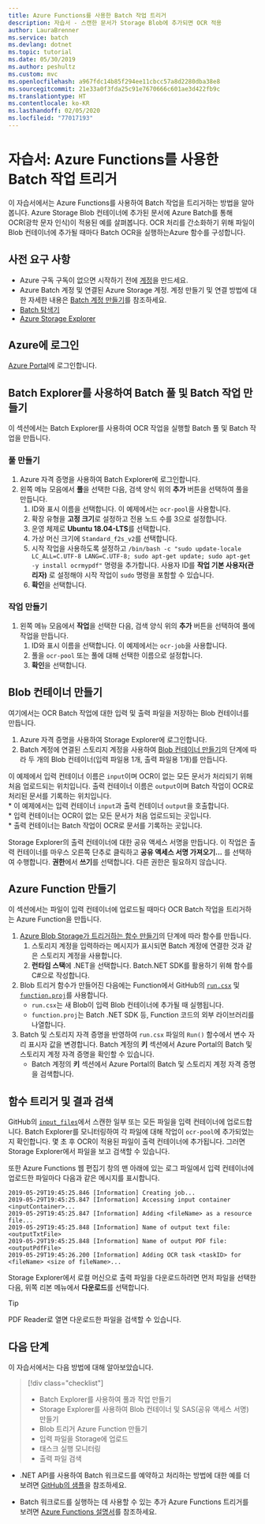```yaml
---
title: Azure Functions를 사용한 Batch 작업 트리거
description: 자습서 - 스캔한 문서가 Storage Blob에 추가되면 OCR 적용
author: LauraBrenner
ms.service: batch
ms.devlang: dotnet
ms.topic: tutorial
ms.date: 05/30/2019
ms.author: peshultz
ms.custom: mvc
ms.openlocfilehash: a967fdc14b85f294ee11cbcc57a8d2280dba38e8
ms.sourcegitcommit: 21e33a0f3fda25c91e7670666c601ae3d422fb9c
ms.translationtype: HT
ms.contentlocale: ko-KR
ms.lasthandoff: 02/05/2020
ms.locfileid: "77017193"
---
```

# <a name="tutorial-trigger-a-batch-job-using-azure-functions"></a>자습서: Azure Functions를 사용한 Batch 작업 트리거

이 자습서에서는 Azure Functions를 사용하여 Batch 작업을 트리거하는 방법을 알아봅니다. Azure Storage Blob 컨테이너에 추가된 문서에 Azure Batch를 통해 OCR(광학 문자 인식)이 적용된 예를 살펴봅니다. OCR 처리를 간소화하기 위해 파일이 Blob 컨테이너에 추가될 때마다 Batch OCR을 실행하는Azure 함수를 구성합니다.

## <a name="prerequisites"></a>사전 요구 사항

* Azure 구독 구독이 없으면 시작하기 전에 [계정](https://azure.microsoft.com/free/)을 만드세요.
* Azure Batch 계정 및 연결된 Azure Storage 계정. 계정 만들기 및 연결 방법에 대한 자세한 내용은 [Batch 계정 만들기](quick-create-portal.md#create-a-batch-account)를 참조하세요.
* [Batch 탐색기](https://azure.github.io/BatchExplorer/)
* [Azure Storage Explorer](https://azure.microsoft.com/features/storage-explorer/)

## <a name="sign-in-to-azure"></a>Azure에 로그인

[Azure Portal](https://portal.azure.com)에 로그인합니다.

## <a name="create-a-batch-pool-and-batch-job-using-batch-explorer"></a>Batch Explorer를 사용하여 Batch 풀 및 Batch 작업 만들기

이 섹션에서는 Batch Explorer를 사용하여 OCR 작업을 실행할 Batch 풀 및 Batch 작업을 만듭니다. 

### <a name="create-a-pool"></a>풀 만들기

1. Azure 자격 증명을 사용하여 Batch Explorer에 로그인합니다.
1. 왼쪽 메뉴 모음에서 **풀**을 선택한 다음, 검색 양식 위의 **추가** 버튼을 선택하여 풀을 만듭니다. 
    1. ID와 표시 이름을 선택합니다. 이 예제에서는 `ocr-pool`을 사용합니다.
    1. 확장 유형을 **고정 크기**로 설정하고 전용 노드 수를 3으로 설정합니다.
    1. 운영 체제로 **Ubuntu 18.04-LTS**를 선택합니다.
    1. 가상 머신 크기에 `Standard_f2s_v2`를 선택합니다.
    1. 시작 작업을 사용하도록 설정하고 `/bin/bash -c "sudo update-locale LC_ALL=C.UTF-8 LANG=C.UTF-8; sudo apt-get update; sudo apt-get -y install ocrmypdf"` 명령을 추가합니다. 사용자 ID를 **작업 기본 사용자(관리자)** 로 설정해야 시작 작업이 `sudo` 명령을 포함할 수 있습니다.
    1. **확인**을 선택합니다.
### <a name="create-a-job"></a>작업 만들기

1. 왼쪽 메뉴 모음에서 **작업**을 선택한 다음, 검색 양식 위의 **추가** 버튼을 선택하여 풀에 작업을 만듭니다. 
    1. ID와 표시 이름을 선택합니다. 이 예제에서는 `ocr-job`을 사용합니다.
    1. 풀을 `ocr-pool` 또는 풀에 대해 선택한 이름으로 설정합니다.
    1. **확인**을 선택합니다.


## <a name="create-blob-containers"></a>Blob 컨테이너 만들기

여기에서는 OCR Batch 작업에 대한 입력 및 출력 파일을 저장하는 Blob 컨테이너를 만듭니다.

1. Azure 자격 증명을 사용하여 Storage Explorer에 로그인합니다.
1. Batch 계정에 연결된 스토리지 계정을 사용하여 [Blob 컨테이너 만들기](https://docs.microsoft.com/azure/vs-azure-tools-storage-explorer-blobs#create-a-blob-container)의 단계에 따라 두 개의 Blob 컨테이너(입력 파일용 1개, 출력 파일용 1개)를 만듭니다.

이 예제에서 입력 컨테이너 이름은 `input`이며 OCR이 없는 모든 문서가 처리되기 위해 처음 업로드되는 위치입니다. 출력 컨테이너 이름은 `output`이며 Batch 작업이 OCR로 처리된 문서를 기록하는 위치입니다.  
    * 이 예제에서는 입력 컨테이너 `input`과 출력 컨테이너 `output`을 호출합니다.  
    * 입력 컨테이너는 OCR이 없는 모든 문서가 처음 업로드되는 곳입니다.  
    * 출력 컨테이너는 Batch 작업이 OCR로 문서를 기록하는 곳입니다.  

Storage Explorer의 출력 컨테이너에 대한 공유 액세스 서명을 만듭니다. 이 작업은 출력 컨테이너를 마우스 오른쪽 단추로 클릭하고 **공유 액세스 서명 가져오기...** 를 선택하여 수행합니다. **권한**에서 **쓰기**를 선택합니다. 다른 권한은 필요하지 않습니다.  

## <a name="create-an-azure-function"></a>Azure Function 만들기

이 섹션에서는 파일이 입력 컨테이너에 업로드될 때마다 OCR Batch 작업을 트리거하는 Azure Function을 만듭니다.

1. [Azure Blob Storage가 트리거하는 함수 만들기](https://docs.microsoft.com/azure/azure-functions/functions-create-storage-blob-triggered-function)의 단계에 따라 함수를 만듭니다.
    1. 스토리지 계정을 입력하라는 메시지가 표시되면 Batch 계정에 연결한 것과 같은 스토리지 계정을 사용합니다.
    1. **런타임 스택**에 .NET을 선택합니다. Batch.NET SDK를 활용하기 위해 함수를 C#으로 작성합니다.
1. Blob 트리거 함수가 만들어진 다음에는 Function에서 GitHub의 [`run.csx`](https://github.com/Azure-Samples/batch-functions-tutorial/blob/master/run.csx) 및 [`function.proj`](https://github.com/Azure-Samples/batch-functions-tutorial/blob/master/function.proj)를 사용합니다.
    * `run.csx`는 새 Blob이 입력 Blob 컨테이너에 추가될 때 실행됩니다.
    * `function.proj`는 Batch .NET SDK 등, Function 코드의 외부 라이브러리를 나열합니다.
1. Batch 및 스토리지 자격 증명을 반영하여 `run.csx` 파일의 `Run()` 함수에서 변수 자리 표시자 값을 변경합니다. Batch 계정의 **키** 섹션에서 Azure Portal의 Batch 및 스토리지 계정 자격 증명을 확인할 수 있습니다.
    * Batch 계정의 **키** 섹션에서 Azure Portal의 Batch 및 스토리지 계정 자격 증명을 검색합니다. 

## <a name="trigger-the-function-and-retrieve-results"></a>함수 트리거 및 결과 검색

GitHub의 [`input_files`](https://github.com/Azure-Samples/batch-functions-tutorial/tree/master/input_files)에서 스캔한 일부 또는 모든 파일을 입력 컨테이너에 업로드합니다. Batch Explorer를 모니터링하여 각 파일에 대해 작업이 `ocr-pool`에 추가되었는지 확인합니다. 몇 초 후 OCR이 적용된 파일이 출력 컨테이너에 추가됩니다. 그러면 Storage Explorer에서 파일을 보고 검색할 수 있습니다.

또한 Azure Functions 웹 편집기 창의 맨 아래에 있는 로그 파일에서 입력 컨테이너에 업로드한 파일마다 다음과 같은 메시지를 표시합니다.

```
2019-05-29T19:45:25.846 [Information] Creating job...
2019-05-29T19:45:25.847 [Information] Accessing input container <inputContainer>...
2019-05-29T19:45:25.847 [Information] Adding <fileName> as a resource file...
2019-05-29T19:45:25.848 [Information] Name of output text file: <outputTxtFile>
2019-05-29T19:45:25.848 [Information] Name of output PDF file: <outputPdfFile>
2019-05-29T19:45:26.200 [Information] Adding OCR task <taskID> for <fileName> <size of fileName>...
```

Storage Explorer에서 로컬 머신으로 출력 파일을 다운로드하려면 먼저 파일을 선택한 다음, 위쪽 리본 메뉴에서 **다운로드**를 선택합니다. 

> [!TIP]
> PDF Reader로 열면 다운로드한 파일을 검색할 수 있습니다.

## <a name="next-steps"></a>다음 단계

이 자습서에서는 다음 방법에 대해 알아보았습니다. 

> [!div class="checklist"]
> * Batch Explorer를 사용하여 풀과 작업 만들기
> * Storage Explorer를 사용하여 Blob 컨테이너 및 SAS(공유 액세스 서명) 만들기
> * Blob 트리거 Azure Function 만들기
> * 입력 파일을 Storage에 업로드
> * 태스크 실행 모니터링
> * 출력 파일 검색

* .NET API를 사용하여 Batch 워크로드를 예약하고 처리하는 방법에 대한 예를 더 보려면 [GitHub의 샘플](https://github.com/Azure-Samples/azure-batch-samples/tree/master/CSharp)을 참조하세요. 

* Batch 워크로드를 실행하는 데 사용할 수 있는 추가 Azure Functions 트리거를 보려면 [Azure Functions 설명서](https://docs.microsoft.com/azure/azure-functions/functions-triggers-bindings)를 참조하세요.
